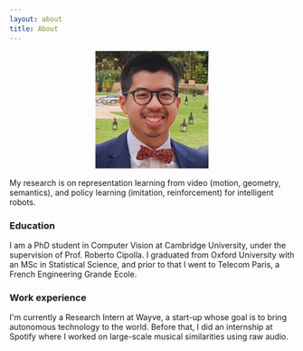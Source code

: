 ```yaml
---
layout: about
title: About
---
```


<p align='center'><img src='/img/me.jpg' alt='Me' width='200'/></p>

My research is on representation learning from video (motion, geometry, semantics), and policy learning 
(imitation, reinforcement) for intelligent robots.

### Education

I am a PhD student in Computer Vision at Cambridge University, under the supervision of Prof. Roberto Cipolla. I graduated from 
Oxford University with an MSc in Statistical Science, and prior to that I went to Telecom Paris, a French Engineering Grande Ecole.

### Work experience
I'm currently a Research Intern at Wayve, a start-up whose goal is to bring autonomous technology to the world.
Before that, I did an internship at Spotify where I worked on large-scale musical similarities using raw audio.

<!-- The timeline is defined in __config.yml. Needs `about` folder and `_layouts/about.html`-->
